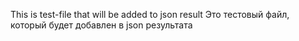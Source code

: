This is test-file that will be added to json result
Это тестовый файл, который будет добавлен в json результата
